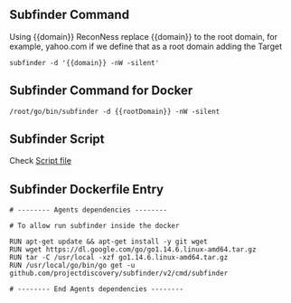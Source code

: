 ## Subfinder Command

Using {{domain}} ReconNess replace {{domain}} to the root domain, for example, yahoo.com if we define that as a root domain adding the Target

```
subfinder -d '{{domain}} -nW -silent'
```

## Subfinder Command for Docker

```
/root/go/bin/subfinder -d {{rootDomain}} -nW -silent
```

## Subfinder Script

Check [Script file](https://github.com/reconness/reconness-agents/blob/master/Subfinder/Script)

## Subfinder Dockerfile Entry

```
# -------- Agents dependencies -------- 

# To allow run subfinder inside the docker

RUN apt-get update && apt-get install -y git wget
RUN wget https://dl.google.com/go/go1.14.6.linux-amd64.tar.gz
RUN tar -C /usr/local -xzf go1.14.6.linux-amd64.tar.gz
RUN /usr/local/go/bin/go get -u github.com/projectdiscovery/subfinder/v2/cmd/subfinder

# -------- End Agents dependencies -------- 
```
